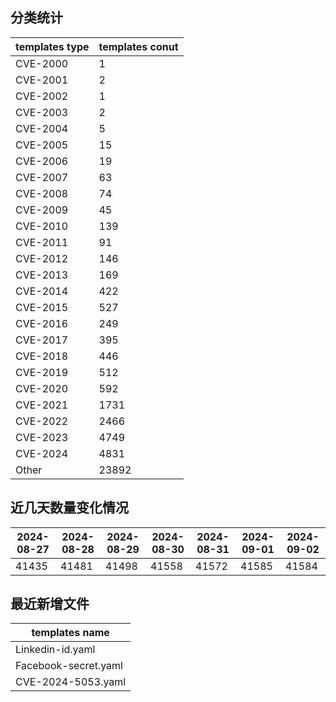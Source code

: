 ## 分类统计
| templates type | templates conut | 
| --- | --- |
| CVE-2000 | 1 |
| CVE-2001 | 2 |
| CVE-2002 | 1 |
| CVE-2003 | 2 |
| CVE-2004 | 5 |
| CVE-2005 | 15 |
| CVE-2006 | 19 |
| CVE-2007 | 63 |
| CVE-2008 | 74 |
| CVE-2009 | 45 |
| CVE-2010 | 139 |
| CVE-2011 | 91 |
| CVE-2012 | 146 |
| CVE-2013 | 169 |
| CVE-2014 | 422 |
| CVE-2015 | 527 |
| CVE-2016 | 249 |
| CVE-2017 | 395 |
| CVE-2018 | 446 |
| CVE-2019 | 512 |
| CVE-2020 | 592 |
| CVE-2021 | 1731 |
| CVE-2022 | 2466 |
| CVE-2023 | 4749 |
| CVE-2024 | 4831 |
| Other | 23892 |
## 近几天数量变化情况
|2024-08-27 | 2024-08-28 | 2024-08-29 | 2024-08-30 | 2024-08-31 | 2024-09-01 | 2024-09-02|
|--- | ------ | ------ | ------ | ------ | ------ | ---|
|41435 | 41481 | 41498 | 41558 | 41572 | 41585 | 41584|
## 最近新增文件
| templates name | 
| --- |
| Linkedin-id.yaml |
| Facebook-secret.yaml |
| CVE-2024-5053.yaml |
